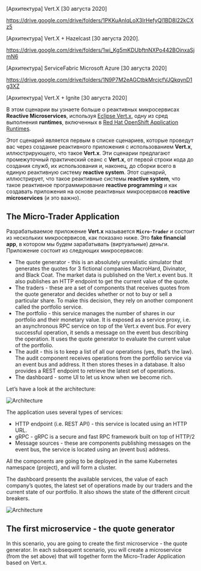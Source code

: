 [Архитектура] Vert.X [30 августа 2020]

https://drive.google.com/drive/folders/1PKKuAnIqLoX3IrHefyQl1BD8I22kCXz5

[Архитектура] Vert.X + Hazelcast [30 августа 2020].  

https://drive.google.com/drive/folders/1wi_Kg5mKDUbftnNXPo442BOinxaSjmN6

[Архитектура] ServiceFabric Microsoft Azure [30 августа 2020]   

https://drive.google.com/drive/folders/1N9P7M2eAGCtbkMrcjcfVJQkqynD1g3XZ

[Архитектура] Vert.X + Ignite [30 августа 2020]

В этом сценарии вы узнаете больше о реактивных микросервисах **Reactive Microservices**, используя [Eclipse Vert.x](https://vertx.io), одну из сред выполнения **runtimes**, включенных в [Red Hat OpenShift Application Runtimes](https://developers.redhat.com/products/rhoar).

Этот сценарий является первым в списке сценариев, которые проведут вас через создание реактивного приложения с использованием **Vert.x**, иллюстрирующего, что такое **Vert.x**. Эти сценарии предлагают промежуточный практический сеанс с **Vert.x**, от первой строки кода до создания служб, их использования и, наконец, до сборки всего в единую реактивную систему **reactive system**. Этот сценарий, иллюстрирует, что такое реактивные системы **reactive system**, что такое реактивное программирование **reactive programming** и как создавать приложения на основе реактивных микросервисов **reactive microservices** (и это важно).

## The Micro-Trader Application

Разрабатываемое приложение **Vert.x** называется **``Micro-Trader``** и состоит из нескольких микросервисов, как показано ниже. Это **fake financial app**, в котором мы будем зарабатывать (виртуальные) деньги. Приложение состоит из следующих микросервисов:

* The quote generator - this is an absolutely unrealistic simulator that generates the quotes for 3 fictional companies MacroHard, Divinator, and Black Coat. The market data is published on the Vert.x event bus. It also publishes an HTTP endpoint to get the current value of the quote.
* The traders - these are a set of components that receives quotes from the quote generator and decides whether or not to buy or sell a particular share. To make this decision, they rely on another component called the portfolio service.
* The portfolio - this service manages the number of shares in our portfolio and their monetary value. It is exposed as a service proxy, i.e. an asynchronous RPC service on top of the Vert.x event bus. For every successful operation, it sends a message on the event bus describing the operation. It uses the quote generator to evaluate the current value of the portfolio.
* The audit - this is to keep a list of all our operations (yes, that’s the law). The audit component receives operations from the portfolio service via an event bus and address. It then stores theses in a database. It also provides a REST endpoint to retrieve the latest set of operations.
* The dashboard - some UI to let us know when we become rich.

Let’s have a look at the architecture:

![Architecture](/openshift/assets/middleware/rhoar-getting-started-vertx/reactive-ms-architecture.png)

The application uses several types of services:

* HTTP endpoint (i.e. REST API) - this service is located using an HTTP URL.
* gRPC - gRPC is a secure and fast RPC framework built on top of HTTP/2
* Message sources - these are components publishing messages on the event bus, the service is located using an (event bus) address.

All the components are going to be deployed in the same Kubernetes namespace (project), and will form a cluster.

The dashboard presents the available services, the value of each company’s quotes, the latest set of operations made by our traders and the current state of our portfolio. It also shows the state of the different circuit breakers.

![Architecture](/openshift/assets/middleware/rhoar-getting-started-vertx/dashboard.png)

## The first microservice - the quote generator

In this scenario, you are going to create the first microservice - the quote generator. In each subsequent scenario, you will create a microservice (from the set above) that will together form the Micro-Trader Application based on Vert.x.
